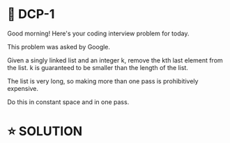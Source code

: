 # **📌 DCP-1** 

Good morning! Here's your coding interview problem for today.

This problem was asked by Google.

Given a singly linked list and an integer k, remove the kth last element from the list. k is guaranteed to be smaller than the length of the list.

The list is very long, so making more than one pass is prohibitively expensive.

Do this in constant space and in one pass.

# **⭐ SOLUTION** 



